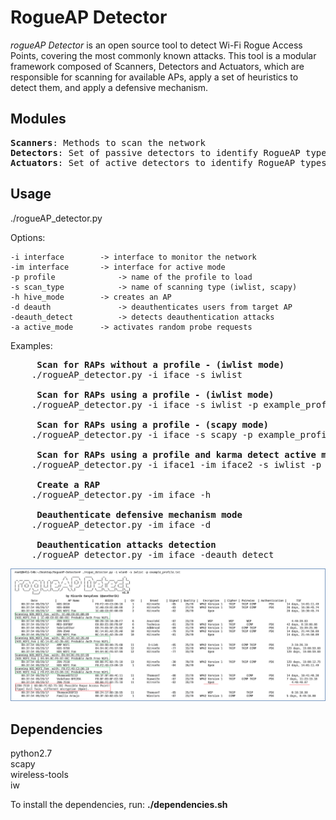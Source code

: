 # RogueAP Detector

_rogueAP Detector_ is an open source tool to detect Wi-Fi Rogue Access Points, covering the most commonly known attacks.  This tool is a modular framework composed of Scanners, Detectors and Actuators, which are responsible for scanning for available APs, apply a set of heuristics to detect them, and apply a defensive mechanism.  

## Modules
<pre>
<b>Scanners</b>: Methods to scan the network  
<b>Detectors</b>: Set of passive detectors to identify RogueAP types  
<b>Actuators</b>: Set of active detectors to identify RogueAP types  
</pre>

## Usage
./rogueAP_detector.py <options>  

Options:  

	-i interface		-> interface to monitor the network  
	-im interface		-> interface for active mode  
	-p profile              -> name of the profile to load  
	-s scan_type            -> name of scanning type (iwlist, scapy)  
	-h hive_mode		-> creates an AP  
	-d deauth               -> deauthenticates users from target AP  
	-deauth_detect          -> detects deauthentication attacks  
	-a active_mode		-> activates random probe requests  

Examples:  

<pre>
	<b> Scan for RAPs without a profile - (iwlist mode)</b>  
	./rogueAP_detector.py -i iface -s iwlist  

	<b> Scan for RAPs using a profile - (iwlist mode)</b>  
	./rogueAP_detector.py -i iface -s iwlist -p example_profile.txt  

	<b> Scan for RAPs using a profile - (scapy mode)</b>  
	./rogueAP_detector.py -i iface -s scapy -p example_profile.txt  

	<b> Scan for RAPs using a profile and karma detect active mode enabled - (iwlist mode)</b>  
	./rogueAP_detector.py -i iface1 -im iface2 -s iwlist -p profile.txt -a  

	<b> Create a RAP</b>  
	./rogueAP_detector.py -im iface -h  

	<b> Deauthenticate defensive mechanism mode</b>  
	./rogueAP_detector.py -im iface -d  

	<b> Deauthentication attacks detection</b>  
	./rogueAP_detector.py -im iface -deauth_detect
</pre>

![RogueAP Detector](screenshot.png)

## Dependencies
python2.7  
scapy  
wireless-tools  
iw  

To install the dependencies, run: **./dependencies.sh**  
